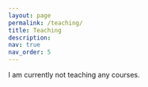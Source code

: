 ```yaml
---
layout: page
permalink: /teaching/
title: Teaching
description:
nav: true
nav_order: 5
---
```


I am currently not teaching any courses.
